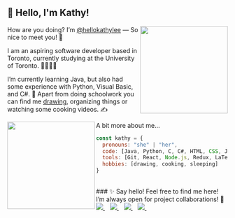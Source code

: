 ## 🌟 Hello, I'm Kathy!

<img align='right' src="https://media.giphy.com/media/ywiQkV0aAxZhlfeRcT/giphy.gif" width="200">

How are you doing? I’m [@hellokathylee](https://github.com/hellokathylee) — So nice to meet you! 👋

I am an aspiring software developer based in Toronto, currently studying at the University of Toronto. 👩🏻‍💻🌱

I’m currently learning Java, but also had some experience with Python, Visual Basic, and C#. 🌠 Apart from doing schoolwork you can find me [drawing](https://www.behance.net/hellokathylee), organizing things or watching some cooking videos. ✍️

<img align='left' src="https://media.giphy.com/media/Hnkg7teSAliECgiAIX/giphy.gif" width="200">

A bit more about me...
```javascript
const kathy = {
  pronouns: "she" | "her",
  code: [Java, Python, C, C#, HTML, CSS, JavaScript, Visual Basic],
  tools: [Git, React, Node.js, Redux, LaTeX],
  hobbies: [drawing, cooking, sleeping]
}
```
<br/>
### ✨ Say hello!
Feel free to find me here! I’m always open for project collaborations! 💛 <br/>
   <a href="mailto:kathyamlee@gmail.com">
    <img src="https://img.shields.io/badge/Gmail-D14836?style=for-the-badge&logo=gmail&logoColor=white" />
  </a>&nbsp;&nbsp;
  <a href="https://www.linkedin.com/in/hellokathylee/">
    <img src="https://img.shields.io/badge/linkedin-%230077B5.svg?&style=for-the-badge&logo=linkedin&logoColor=white" />
  </a>&nbsp;&nbsp;
  <a href="https://www.behance.net/hellokathylee">
    <img src="https://img.shields.io/badge/Behance-0054F7?style=for-the-badge&logo=behance&logoColor=white" />
  </a>&nbsp;&nbsp;
  <a href="https://instagram.com/lathykee">
    <img src="https://img.shields.io/badge/instagram-%23E4405F.svg?&style=for-the-badge&logo=instagram&logoColor=white" />        
  </a>&nbsp;&nbsp;
